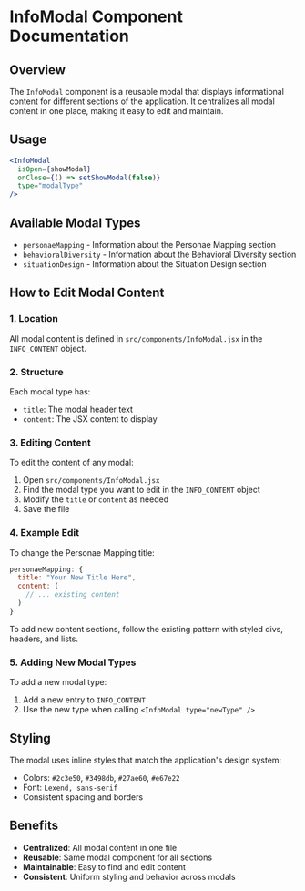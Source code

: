 # InfoModal Component Documentation

## Overview
The `InfoModal` component is a reusable modal that displays informational content for different sections of the application. It centralizes all modal content in one place, making it easy to edit and maintain.

## Usage
```jsx
<InfoModal 
  isOpen={showModal} 
  onClose={() => setShowModal(false)} 
  type="modalType" 
/>
```

## Available Modal Types
- `personaeMapping` - Information about the Personae Mapping section
- `behavioralDiversity` - Information about the Behavioral Diversity section  
- `situationDesign` - Information about the Situation Design section

## How to Edit Modal Content

### 1. Location
All modal content is defined in `src/components/InfoModal.jsx` in the `INFO_CONTENT` object.

### 2. Structure
Each modal type has:
- `title`: The modal header text
- `content`: The JSX content to display

### 3. Editing Content
To edit the content of any modal:

1. Open `src/components/InfoModal.jsx`
2. Find the modal type you want to edit in the `INFO_CONTENT` object
3. Modify the `title` or `content` as needed
4. Save the file

### 4. Example Edit
To change the Personae Mapping title:
```jsx
personaeMapping: {
  title: "Your New Title Here",
  content: (
    // ... existing content
  )
}
```

To add new content sections, follow the existing pattern with styled divs, headers, and lists.

### 5. Adding New Modal Types
To add a new modal type:

1. Add a new entry to `INFO_CONTENT`
2. Use the new type when calling `<InfoModal type="newType" />`

## Styling
The modal uses inline styles that match the application's design system:
- Colors: `#2c3e50`, `#3498db`, `#27ae60`, `#e67e22`
- Font: `Lexend, sans-serif`
- Consistent spacing and borders

## Benefits
- **Centralized**: All modal content in one file
- **Reusable**: Same modal component for all sections
- **Maintainable**: Easy to find and edit content
- **Consistent**: Uniform styling and behavior across modals 